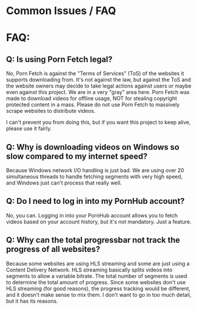 # Common Issues / FAQ


# FAQ:


## Q: Is using Porn Fetch legal?

No, Porn Fetch is against the "Terms of Services" (ToS) of the websites it supports downloading from. It's not against the law,
but against the ToS and the website owners may decide to take legal actions against users or maybe even against this project.
We are in a very "gray" area here. Porn Fetch was made to download videos for offline usage, NOT for stealing copyright protected content
in a mass. Please do not use Porn Fetch to massively scrape websites to distribute videos.

I can't prevent you from doing this, but if you want this project to keep alive, please use it fairly.

## Q: Why is downloading videos on Windows so slow compared to my internet speed?

Because Windows network I/O handling is just bad. We are using over 20 simultaneous threads to handle fetching segments
with very high speed, and Windows just can't process that really well.


## Q: Do I need to log in into my PornHub account? 

No, you can. Logging in into your PornHub account allows you to fetch videos based on your account history, but it's not
mandatory. Just a feature.

## Q: Why can the total progressbar not track the progress of all websites?

Because some websites are using HLS streaming and some are just using a Content Delivery Network. HLS streaming basically
splits videos into segments to allow a variable bitrate. The total number of segments is used to determine the total amount
of progress. Since some websites don't use HLS streaming (for good reasons), the progress tracking would be different, and it doesn't
make sense to mix them. I don't want to go in too much detail, but it has its reasons.
